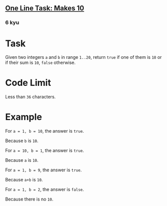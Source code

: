 <h2><a href=https://www.codewars.com/kata/591286823c0417fc090000af/train/javascript target="_blank">One Line Task: Makes 10</a></h2><h3>6 kyu</h3><h1 id="task">Task</h1><p>Given two integers <code>a</code> and <code>b</code> in range <code>1..20</code>, return <code>true</code> if one of them is <code>10</code> or if their sum is <code>10</code>, <code>false</code> otherwise.</p><h1 id="code-limit">Code Limit</h1><p>Less than <code>36</code> characters.</p><h1 id="example">Example</h1><p>For <code>a = 1, b = 10</code>, the answer is <code>true</code>.</p><p>Because <code>b</code> is <code>10</code>.</p><p>For <code>a = 10, b = 1</code>, the answer is <code>true</code>.</p><p>Because <code>a</code> is <code>10</code>.</p><p>For <code>a = 1, b = 9</code>, the answer is <code>true</code>.</p><p>Because <code>a+b</code> is <code>10</code>.</p><p>For <code>a = 1, b = 2</code>, the answer is <code>false</code>.</p><p>Because there is no <code>10</code>.</p>